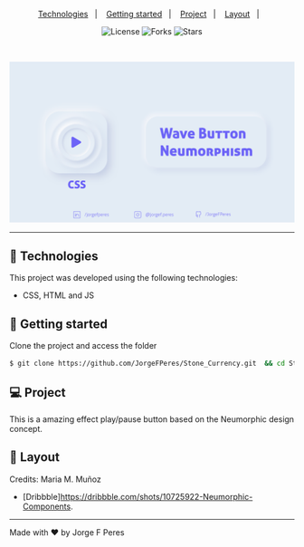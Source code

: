<p align="center">
  <a href="#-technologies">Technologies</a>&nbsp;&nbsp;&nbsp;|&nbsp;&nbsp;&nbsp;
  <a href="#-layout">Getting started</a>&nbsp;&nbsp;&nbsp;|&nbsp;&nbsp;&nbsp;
  <a href="#-project">Project</a>&nbsp;&nbsp;&nbsp;|&nbsp;&nbsp;&nbsp;
  <a href="#-layout">Layout</a>&nbsp;&nbsp;&nbsp;|&nbsp;&nbsp;&nbsp;
  
</p>

<p align="center">
  <img  src="https://img.shields.io/static/v1?label=license&message=MIT&color=6963f3&labelColor=e5ebf4" alt="License">
  
  <img src="https://img.shields.io/github/forks/JorgeFPeres/CSS_Wave_Neumorphism?label=forks&message=MIT&color=6963f3&labelColor=e5ebf4" alt="Forks">

  <img src="https://img.shields.io/github/stars/JorgeFPeres/CSS_Wave_Neumorphism?label=stars&message=MIT&color=6963f3&labelColor=e5ebf4" alt="Stars">
</p>

<br>

<p align="center">
  <img alt="Wave Neumorphism" src="Capapadrao.png">
</p>

---

## 🧪 Technologies

This project was developed using the following technologies:

- CSS, HTML and JS

## 🚀 Getting started

Clone the project and access the folder

```bash
$ git clone https://github.com/JorgeFPeres/Stone_Currency.git  && cd Stone-Currency
```

## 💻 Project

This is a amazing effect play/pause button based on the Neumorphic design concept.


## 🔖 Layout

Credits: Maria M. Muñoz 
- [Dribbble]https://dribbble.com/shots/10725922-Neumorphic-Components.

---

Made with ❤️ by Jorge F Peres
